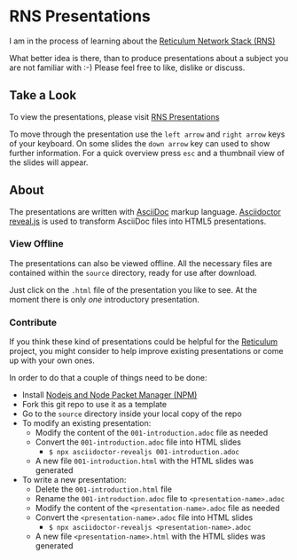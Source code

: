 # RNS Presentations

I am in the process of learning about the [Reticulum Network Stack (RNS)](https://github.com/markqvist/reticulum)

What better idea is there, than to produce presentations about a subject you are not familiar with :-) Please feel free to like, dislike or discuss.


## Take a Look
To view the presentations, please visit [RNS Presentations](https://r8io.github.io/rns-presentations)

To move through the presentation use the `left arrow` and `right arrow` keys of your keyboard. On some slides the `down arrow` key can used to show further information. For a quick overview press `esc` and a thumbnail view of the slides will appear.


## About
The presentations are written with [AsciiDoc](https://docs.asciidoctor.org/asciidoc/latest/) markup language. [Asciidoctor reveal.js](https://docs.asciidoctor.org/reveal.js-converter/latest/) is used to transform AsciiDoc files into HTML5 presentations.


### View Offline
The presentations can also be viewed offline. All the necessary files are contained within the `source` directory, ready for use after download. 

Just click on the `.html` file of the presentation you like to see. At the moment there is only _one_ introductory presentation.


### Contribute
If you think these kind of presentations could be helpful for the [Reticulum](https://github.com/markqvist) project, you might consider to help improve existing presentations or come up with your own ones.

In order to do that a couple of things need to be done:
- Install [Nodejs and Node Packet Manager (NPM)](https://nodejs.dev/en/download/)
- Fork this git repo to use it as a template
- Go to the `source` directory inside your local copy of the repo
- To modify an existing presentation:
  - Modify the content of the `001-introduction.adoc` file as needed
  - Convert the `001-introduction.adoc` file into HTML slides
    - `$ npx asciidoctor-revealjs 001-introduction.adoc`
  - A new file `001-introduction.html` with the HTML slides was generated 
- To write a new presentation:
  - Delete the `001-introduction.html` file
  - Rename the `001-introduction.adoc` file to `<presentation-name>.adoc`
  - Modify the content of the `<presentation-name>.adoc` file as needed
  - Convert the `<presentation-name>.adoc` file into HTML slides
    - `$ npx asciidoctor-revealjs <presentation-name>.adoc`
  - A new file `<presentation-name>.html` with the HTML slides was generated 
